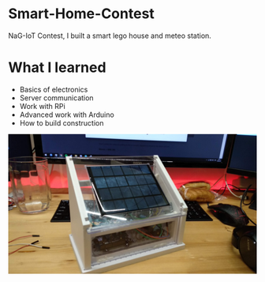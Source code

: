 # Smart-Home-Contest
NaG-IoT Contest, I built a smart lego house and meteo station.

# What I learned
- Basics of electronics
- Server communication
- Work with RPi
- Advanced work with Arduino
- How to build construction

![Station](station1.jpg)
